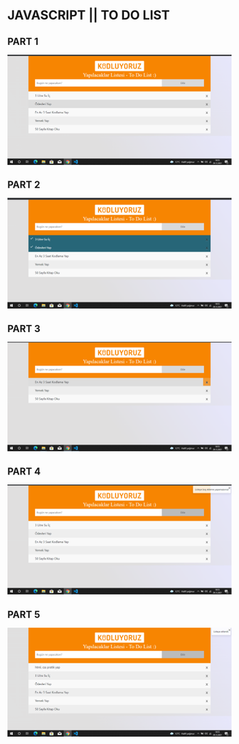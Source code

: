 # JAVASCRIPT || TO DO LIST

## PART 1

<img src= "./img/1.png">

## PART 2

<img src= "./img/2.png">

## PART 3

<img src= "./img/3.png">

## PART 4

<img src= "./img/4.png">

## PART 5

<img src= "./img/5.png">
